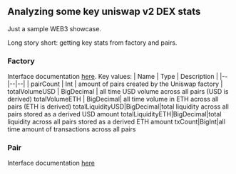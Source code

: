 ## Analyzing some key uniswap v2 DEX stats
Just a sample WEB3 showcase.

Long story short: getting key stats from factory and pairs.

### Factory
Interface documentation [here](https://docs.uniswap.org/protocol/V2/reference/smart-contracts/factory). Key values:
| Name | Type | Description | 
|--|--|--|
| pairCount | Int | amount of pairs created by the Uniswap factory |
totalVolumeUSD | BigDecimal | all time USD volume across all pairs (USD is derived)
totalVolumeETH | BigDecimal| all time volume in ETH across all pairs (ETH is derived)
totalLiquidityUSD|BigDecimal|total liquidity across all pairs stored as a derived USD amount
totalLiquidityETH|BigDecimal|total liquidity across all pairs stored as a derived ETH amount
txCount|BigInt|all time amount of transactions across all pairs

### Pair
Interface documentation [here](https://docs.uniswap.org/protocol/V2/reference/smart-contracts/pair)
